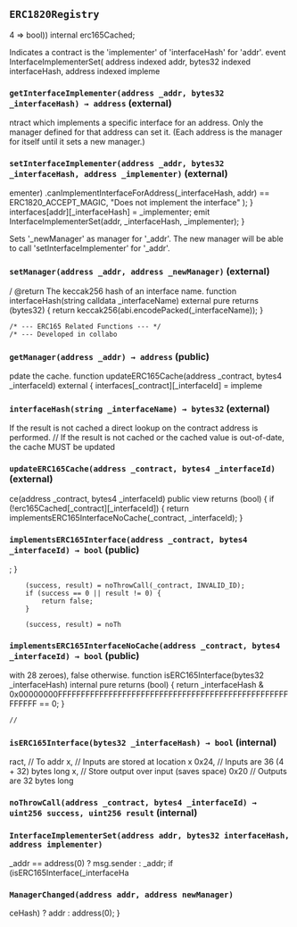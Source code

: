 ## `ERC1820Registry`

4 => bool)) internal erc165Cached;

Indicates a contract is the 'implementer' of 'interfaceHash' for 'addr'.
    event InterfaceImplementerSet(
        address indexed addr,
        bytes32 indexed interfaceHash,
        address indexed impleme




### `getInterfaceImplementer(address _addr, bytes32 _interfaceHash) → address` (external)

ntract which implements a specific interface for an address.
Only the manager defined for that address can set it.
(Each address is the manager for itself until it sets a new manager.)




### `setInterfaceImplementer(address _addr, bytes32 _interfaceHash, address _implementer)` (external)

ementer)
                    .canImplementInterfaceForAddress(_interfaceHash, addr) ==
                    ERC1820_ACCEPT_MAGIC,
                "Does not implement the interface"
            );
        }
        interfaces[addr][_interfaceHash] = _implementer;
        emit InterfaceImplementerSet(addr, _interfaceHash, _implementer);
    }

Sets '_newManager' as manager for '_addr'.
The new manager will be able to call 'setInterfaceImplementer' for '_addr'.




### `setManager(address _addr, address _newManager)` (external)

/ @return The keccak256 hash of an interface name.
    function interfaceHash(string calldata _interfaceName)
        external
        pure
        returns (bytes32)
    {
        return keccak256(abi.encodePacked(_interfaceName));
    }

    /* --- ERC165 Related Functions --- */
    /* --- Developed in collabo



### `getManager(address _addr) → address` (public)

pdate the cache.
    function updateERC165Cache(address _contract, bytes4 _interfaceId)
        external
    {
        interfaces[_contract][_interfaceId] = impleme



### `interfaceHash(string _interfaceName) → bytes32` (external)

If the result is not cached a direct lookup on the contract address is performed.
    //  If the result is not cached or the cached value is out-of-date, the cache MUST be updated



### `updateERC165Cache(address _contract, bytes4 _interfaceId)` (external)

ce(address _contract, bytes4 _interfaceId)
        public
        view
        returns (bool)
    {
        if (!erc165Cached[_contract][_interfaceId]) {
            return implementsERC165InterfaceNoCache(_contract, _interfaceId);
        }



### `implementsERC165Interface(address _contract, bytes4 _interfaceId) → bool` (public)

;
        }

        (success, result) = noThrowCall(_contract, INVALID_ID);
        if (success == 0 || result != 0) {
            return false;
        }

        (success, result) = noTh



### `implementsERC165InterfaceNoCache(address _contract, bytes4 _interfaceId) → bool` (public)

with 28 zeroes), false otherwise.
    function isERC165Interface(bytes32 _interfaceHash)
        internal
        pure
        returns (bool)
    {
        return
            _interfaceHash &
                0x00000000FFFFFFFFFFFFFFFFFFFFFFFFFFFFFFFFFFFFFFFFFFFFFFFFFFFFFFFF ==
            0;
    }

    //



### `isERC165Interface(bytes32 _interfaceHash) → bool` (internal)

ract, // To addr
                x, // Inputs are stored at location x
                0x24, // Inputs are 36 (4 + 32) bytes long
                x, // Store output over input (saves space)
                0x20 // Outputs are 32 bytes long



### `noThrowCall(address _contract, bytes4 _interfaceId) → uint256 success, uint256 result` (internal)






### `InterfaceImplementerSet(address addr, bytes32 interfaceHash, address implementer)`

_addr == address(0) ? msg.sender : _addr;
        if (isERC165Interface(_interfaceHa



### `ManagerChanged(address addr, address newManager)`

ceHash)
                    ? addr
                    : address(0);
        }





